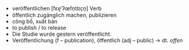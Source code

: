 - veröffentlichen	[fɛɐ̯ˈʔœfn̩tlɪçn̩]	Verb	
- öffentlich zugänglich machen, publizieren
- công bố, xuất bản
- to publish / to release
- Die Studie wurde gestern veröffentlicht.
- Veröffentlichung (f – publication), öffentlich (adj – public)	→ dt. *offen*